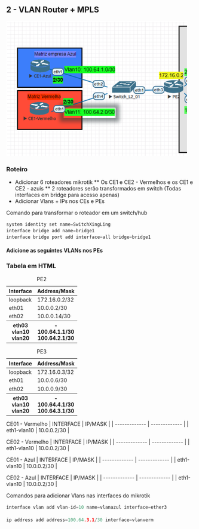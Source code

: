 ## 2 - VLAN Router + MPLS

![Laborátorio completo](https://github.com/ledsonsb/lab_ospf_mpls_ibgp_vrf_mikrotik/blob/main/_imagens/passo02.PNG)

### Roteiro
* Adicionar 6 roteadores mikrotik
** Os CE1 e CE2 - Vermelhos e os CE1 e CE2 - azuis
** 2 roteadores serão transformados em switch (Todas interfaces em bridge para acesso apenas)
* Adicionar Vlans + IPs nos CEs e PEs

Comando para transformar o roteador em um switch/hub
~~~cpp
system identity set name=SwitchXingLing
interface bridge add name=bridge1
interface bridge port add interface=all bridge=bridge1 
~~~

#### Adicione as seguintes VLANs nos PEs 

### Tabela em HTML

<table class="table">
	<caption>PE2</caption>
	<thead>
	<tr>
		<th>Interface</th>
		<th>Address/Mask</th>
	</tr>
	</thead>
	<tbody>
	<tr>
		<td>loopback</td>
		<td>172.16.0.2/32</td>
	</tr>
	<tr>
		<td>eth01<br>
		<td>10.0.0.2/30<br>
	</tr>
	<tr>
		<td>eth02</td>
		<td>10.0.0.14/30</td>
	</tr>
		<tr>
		<th>
			eth03<br><strong>vlan10</strong><br><strong>vlan20</strong>
		</th>
		<th>
			-<br>100.64.1.1/30<br>100.64.2.1/30
		</th>
	</tr>
	</tbody>
</table>


<table class="table">
	<caption>PE3</caption>
	<thead>
	<tr>
		<th>Interface</th>
		<th>Address/Mask</th>
	</tr>
	</thead>
	<tbody>
	<tr>
		<td>loopback</td>
		<td>172.16.0.3/32</td>
	</tr>
	<tr>
		<td>eth01<br>
		<td>10.0.0.6/30<br>
	</tr>
	<tr>
		<td>eth02</td>
		<td>10.0.0.9/30</td>
	</tr>
		<tr>
		<th>
			eth03<br><strong>vlan10</strong><br><strong>vlan20</strong>
		</th>
		<th>
			-<br>100.64.4.1/30<br>100.64.3.1/30
		</th>
	</tr>
	</tbody>
</table>

CE01 - Vermelho
| INTERFACE | IP/MASK |
| ------------- | ------------- |
| eth1-vlan10  | 10.0.0.2/30 |

CE02 - Vermelho 
| INTERFACE | IP/MASK |
| ------------- | ------------- |
| eth1-vlan10  | 10.0.0.2/30 |

CE01 - Azul
| INTERFACE | IP/MASK |
| ------------- | ------------- |
| eth1-vlan10  | 10.0.0.2/30 |

CE02 - Azul 
| INTERFACE | IP/MASK |
| ------------- | ------------- |
| eth1-vlan10  | 10.0.0.2/30 |

Comandos para adicionar Vlans nas interfaces do mikrotik
~~~cpp
interface vlan add vlan-id=10 name=vlanazul interface=ether3

ip address add address=100.64.3.1/30 interface=vlanverm
~~~



